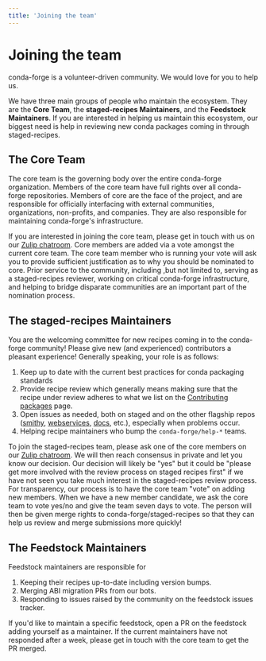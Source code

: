 ```yaml
---
title: 'Joining the team'
---
```


# Joining the team

conda-forge is a volunteer-driven community. We would love for you to help us.

We have three
main groups of people who maintain the ecosystem. They are the **Core Team**, the
**staged-recipes Maintainers**, and the **Feedstock Maintainers**. If you are interested in
helping us maintain this ecosystem, our biggest need is help in reviewing new conda packages
coming in through staged-recipes.

## The Core Team

The core team is the governing body over the entire conda-forge
organization. Members of the core team have full rights over all conda-forge
repositories. Members of core are the face of the project, and are responsible
for officially interfacing with external communities, organizations, non-profits,
and companies. They are also responsible for maintaining conda-forge's infrastructure.

If you are interested in joining the core team, please get in touch with us on our
[Zulip chatroom](https://conda-forge.zulipchat.com/).
Core members are added via a vote amongst the current core team. The core team
member who is running your vote will ask you to provide sufficient justification
as to why you should be nominated to core. Prior service to the community, including
,but not limited to, serving as a staged-recipes reviewer, working on critical conda-forge
infrastructure, and helping to bridge disparate communities are an important part of
the nomination process.

## The staged-recipes Maintainers

You are the welcoming committee for new recipes coming in to the conda-forge
community! Please give new (and experienced) contributors a pleasant experience!
Generally speaking, your role is as follows:

1. Keep up to date with the current best practices for conda packaging standards
2. Provide recipe review which generally means making sure that the recipe
   under review adheres to what we list on the [Contributing packages](/docs/maintainer/adding_pkgs/#dev-contribute-pkgs) page.
3. Open issues as needed, both on staged and on the other flagship repos
   ([smithy](https://github.com/conda-forge/conda-smithy),
   [webservices](https://github.com/conda-forge/conda-forge-webservices),
   [docs](https://github.com/conda-forge/conda-forge.github.io), etc.),
   especially when problems occur.
4. Helping recipe maintainers who bump the `conda-forge/help-*` teams.

To join the staged-recipes team, please ask one of the core members on our
[Zulip chatroom](https://conda-forge.zulipchat.com/).
We will then reach consensus in private and let you know our decision.
Our decision will likely be "yes" but it could be "please get more involved
with the review process on staged recipes first" if we have not seen you
take much interest in the staged-recipes review process.
For transparency, our process is to have the core team "vote" on adding new
members. When we have a new member candidate, we ask the core team to vote
yes/no and give the team seven days to vote. The person will then be given merge
rights to conda-forge/staged-recipes so that they can help us review and merge
submissions more quickly!

## The Feedstock Maintainers

Feedstock maintainers are responsible for

1. Keeping their recipes up-to-date including version bumps.
2. Merging ABI migration PRs from our bots.
3. Responding to issues raised by the community on the feedstock issues tracker.

If you'd like to maintain a specific feedstock, open a PR on the feedstock adding
yourself as a maintainer. If the current maintainers have not responded after a week,
please get in touch with the core team to get the PR merged.
